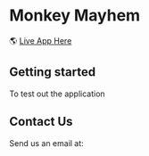 # Monkey Mayhem

:earth_americas: [Live App Here](https://react-ar-web3-starter.vercel.app/)

## Getting started

To test out the application 

## Contact Us

Send us an email at:
